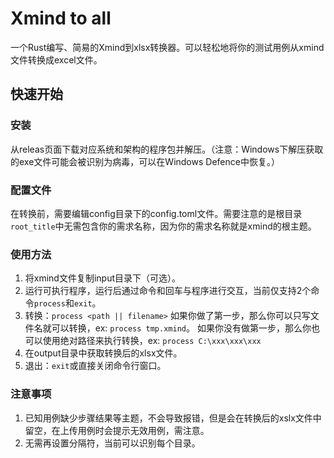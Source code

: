 # Xmind to all

一个Rust编写、简易的Xmind到xlsx转换器。可以轻松地将你的测试用例从xmind文件转换成excel文件。

## 快速开始

### 安装

从releas页面下载对应系统和架构的程序包并解压。（注意：Windows下解压获取的exe文件可能会被识别为病毒，可以在Windows Defence中恢复。）

### 配置文件

在转换前，需要编辑config目录下的config.toml文件。需要注意的是根目录`root_title`中无需包含你的需求名称，因为你的需求名称就是xmind的根主题。

### 使用方法

1. 将xmind文件复制input目录下（可选）。
2. 运行可执行程序，运行后通过命令和回车与程序进行交互，当前仅支持2个命令`process`和`exit`。
3. 转换：`process <path || filename>`
   如果你做了第一步，那么你可以只写文件名就可以转换，ex: `process tmp.xmind`。
   如果你没有做第一步，那么你也可以使用绝对路径来执行转换，ex: `process C:\xxx\xxx\xxx`
4. 在output目录中获取转换后的xlsx文件。
5. 退出：`exit`或直接关闭命令行窗口。

### 注意事项

1. 已知用例缺少步骤结果等主题，不会导致报错，但是会在转换后的xslx文件中留空，在上传用例时会提示无效用例，需注意。
2. 无需再设置分隔符，当前可以识别每个目录。
